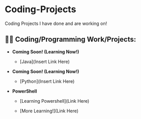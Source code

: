 # Coding-Projects
Coding Projects I have done and are working on!

<h2>👨‍💻 Coding/Programming Work/Projects:</h2>

- <b>Coming Soon! (Learning Now!)</b>

  - [Java](Insert Link Here)

- <b>Coming Soon! (Learning Now!)</b>

  - [Python](Insert Link Here) 

- <b>PowerShell</b>

  - [Learning Powershell](Link Here)

  - [More Learning!](Link Here)
